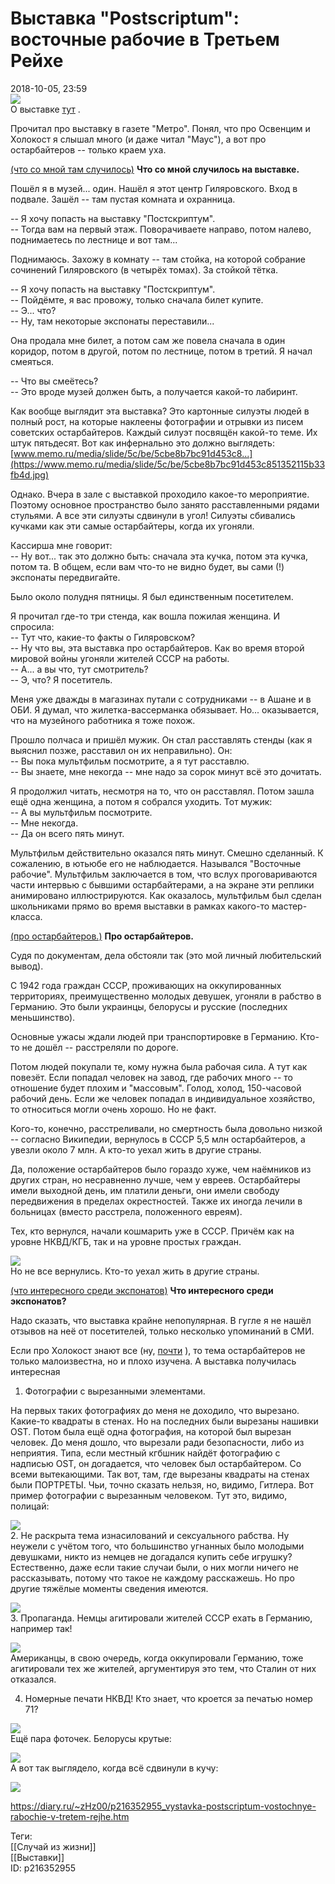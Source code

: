 Выставка "Postscriptum": восточные рабочие в Третьем Рейхе
===========================================================

   
 2018-10-05, 23:59   
    [![](https://i.imgur.com/J2AD8Ogl.jpg)](https://i.imgur.com/J2AD8Og.jpg)     
 О выставке  [тут](https://www.memo.ru/ru-ru/projects/vystavka-postscriptum)  .   
   
 Прочитал про выставку в газете "Метро". Понял, что про Освенцим и Холокост я слышал много (и даже читал "Маус"), а вот про остарбайтеров -- только краем уха.   
   
  [(что со мной там случилось)](https://zHz00.diary.ru/p216352955.htm?index=1#linkmore216352955m1)     **Что со мной случилось на выставке.**    
   
 Пошёл я в музей... один. Нашёл я этот центр Гиляровского. Вход в подвале. Зашёл -- там пустая комната и охранница.   
   
 -- Я хочу попасть на выставку "Постскриптум".   
 -- Тогда вам на первый этаж. Поворачиваете направо, потом налево, поднимаетесь по лестнице и вот там...   
   
 Поднимаюсь. Захожу в комнату -- там стойка, на которой собрание сочинений Гиляровского (в четырёх томах). За стойкой тётка.   
   
 -- Я хочу попасть на выставку "Постскриптум".   
 -- Пойдёмте, я вас провожу, только сначала билет купите.   
 -- Э... что?   
 -- Ну, там некоторые экспонаты переставили...   
   
 Она продала мне билет, а потом сам же повела сначала в один коридор, потом в другой, потом по лестнице, потом в третий. Я начал смеяться.   
   
 -- Что вы смеётесь?   
 -- Это вроде музей должен быть, а получается какой-то лабиринт.   
   
 Как вообще выглядит эта выставка? Это картонные силуэты людей в полный рост, на которые наклеены фотографии и отрывки из писем советских остарбайтеров. Каждый силуэт посвящён какой-то теме. Их штук пятьдесят. Вот как инфернально это должно выглядеть:  [www.memo.ru/media/slide/5c/be/5cbe8b7bc91d453c8...](https://www.memo.ru/media/slide/5c/be/5cbe8b7bc91d453c851352115b33fb4d.jpg)    
   
 Однако. Вчера в зале с выставкой проходило какое-то мероприятие. Поэтому основное пространство было занято расставленными рядами стульями. А все эти силуэты сдвинули в угол! Силуэты сбивались кучками как эти самые остарбайтеры, когда их угоняли.   
   
 Кассирша мне говорит:   
 -- Ну вот... так это должно быть: сначала эта кучка, потом эта кучка, потом та. В общем, если вам что-то не видно будет, вы сами (!) экспонаты передвигайте.   
   
 Было около полудня пятницы. Я был единственным посетителем.   
   
 Я прочитал где-то три стенда, как вошла пожилая женщина. И спросила:   
 -- Тут что, какие-то факты о Гиляровском?   
 -- Ну что вы, эта выставка про остарбайтеров. Как во время второй мировой войны угоняли жителей СССР на работы.   
 -- А... а вы что, тут смотритель?   
 -- Э, что? Я посетитель.   
   
 Меня уже дважды в магазинах путали с сотрудниками -- в Ашане и в ОБИ. Я думал, что жилетка-вассерманка обязывает. Но... оказывается, что на музейного работника я тоже похож.   
   
 Прошло полчаса и пришёл мужик. Он стал расставлять стенды (как я выяснил позже, расставил он их неправильно). Он:   
 -- Вы пока мультфильм посмотрите, а я тут расставлю.   
 -- Вы знаете, мне некогда -- мне надо за сорок минут всё это дочитать.   
   
 Я продолжил читать, несмотря на то, что он расставлял. Потом зашла ещё одна женщина, а потом я собрался уходить. Тот мужик:   
 -- А вы мультфильм посмотрите.   
 -- Мне некогда.   
 -- Да он всего пять минут.   
   
 Мультфильм действительно оказался пять минут. Смешно сделанный. К сожалению, в ютьюбе его не наблюдается. Назывался "Восточные рабочие". Мультфильм заключается в том, что вслух проговариваются части интервью с бывшими остарбайтерами, а на экране эти реплики анимировано иллюстрируются. Как оказалось, мультфильм был сделан школьниками прямо во время выставки в рамках какого-то мастер-класса.     
   
  [(про остарбайтеров.)](https://zHz00.diary.ru/p216352955.htm?index=2#linkmore216352955m2)     **Про остарбайтеров.**    
   
 Судя по документам, дела обстояли так (это мой личный любительский вывод).   
   
 С 1942 года граждан СССР, проживающих на оккупированных территориях, преимущественно молодых девушек, угоняли в рабство в Германию. Это были украинцы, белорусы и русские (последних меньшинство).   
   
 Основные ужасы ждали людей при транспортировке в Германию. Кто-то не дошёл -- расстреляли по дороге.   
   
 Потом людей покупали те, кому нужна была рабочая сила. А тут как повезёт. Если попадал человек на завод, где рабочих много -- то отношение будет плохим и "массовым". Голод, холод, 150-часовой рабочий день. Если же человек попадал в индивидуальное хозяйство, то относиться могли очень хорошо. Но не факт.   
   
 Кого-то, конечно, расстреливали, но смертность была довольно низкой -- согласно Википедии, вернулось в СССР 5,5 млн остарбайтеров, а увезли около 7 млн. А кто-то уехал жить в другие страны.   
   
 Да, положение остарбайтеров было гораздо хуже, чем наёмников из других стран, но несравненно лучше, чем у евреев. Остарбайтеры имели выходной день, им платили деньги, они имели свободу передвижения в пределах окрестностей. Также их иногда лечили в больницах (вместо расстрела, положенного евреям).   
   
 Тех, кто вернулся, начали кошмарить уже в СССР. Причём как на уровне НКВД/КГБ, так и на уровне простых граждан.   
   
   [![](https://i.imgur.com/zM3bw5el.jpg)](https://i.imgur.com/zM3bw5e.jpg)     
 Но не все вернулись. Кто-то уехал жить в другие страны.     
   
  [(что интересного среди экспонатов)](https://zHz00.diary.ru/p216352955.htm?index=3#linkmore216352955m3)     **Что интересного среди экспонатов?**    
   
 Надо сказать, что выставка крайне непопулярная. В гугле я не нашёл отзывов на неё от посетителей, только несколько упоминаний в СМИ.   
   
 Если про Холокост знают все (ну,  [почти](https://youtu.be/XafoRRJJVSs?t=48)  ), то тема остарбайтеров не только малоизвестна, но и плохо изучена. А выставка получилась интересная   
   
 1. Фотографии с вырезанными элементами.   
   
 На первых таких фотографиях до меня не доходило, что вырезано. Какие-то квадраты в стенах. Но на последних были вырезаны нашивки OST. Потом была ещё одна фотография, на которой был вырезан человек. До меня дошло, что вырезали ради безопасности, либо из неприятия. Типа, если местный кгбшник найдёт фотографию с надписью OST, он догадается, что человек был остарбайтером. Со всеми вытекающими. Так вот, там, где вырезаны квадраты на стенах были ПОРТРЕТЫ. Чьи, точно сказать нельзя, но, видимо, Гитлера. Вот пример фотографии с вырезанным человеком. Тут это, видимо, полицай:   
   
   [![](https://i.imgur.com/mzD1PSql.jpg)](https://i.imgur.com/mzD1PSq.jpg)     
 2. Не раскрыта тема изнасилований и сексуального рабства. Ну неужели с учётом того, что большинство угнанных было молодыми девушками, никто из немцев не догадался купить себе игрушку? Естественно, даже если такие случаи были, о них могли ничего не рассказывать, потому что такое не каждому расскажешь. Но про другие тяжёлые моменты сведения имеются.   
   
   [![](https://i.imgur.com/pveUnqUl.jpg)](https://i.imgur.com/pveUnqU.jpg)     
 3. Пропаганда. Немцы агитировали жителей СССР ехать в Германию, например так!   
   
   [![](https://i.imgur.com/LW7peqDl.jpg)](https://i.imgur.com/LW7peqD.jpg)     
 Американцы, в свою очередь, когда оккупировали Германию, тоже агитировали тех же жителей, аргументируя это тем, что Сталин от них отказался.   
   
 4. Номерные печати НКВД! Кто знает, что кроется за печатью номер 71?   
   
   [![](https://i.imgur.com/wPrq6OTl.jpg)](https://i.imgur.com/wPrq6OT.jpg)     
 Ещё пара фоточек. Белорусы крутые:   
   
   [![](https://i.imgur.com/o9kT1t6l.jpg)](https://i.imgur.com/o9kT1t6.jpg)     
 А вот так выглядело, когда всё сдвинули в кучу:   
   
   [![](https://i.imgur.com/nH6CcYRl.jpg)](https://i.imgur.com/nH6CcYR.jpg)       
    
 <https://diary.ru/~zHz00/p216352955_vystavka-postscriptum-vostochnye-rabochie-v-tretem-rejhe.htm>   
   
 Теги:   
 [[Случай из жизни]]   
 [[Выставки]]   
 ID: p216352955